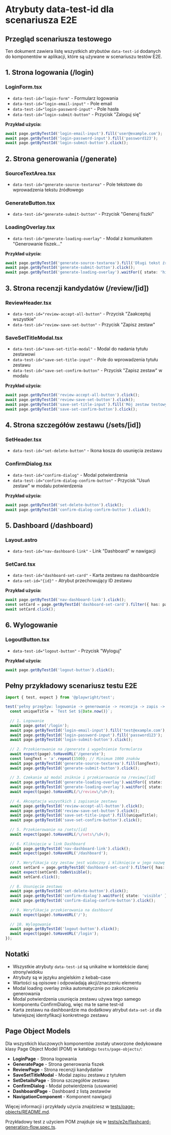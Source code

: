# Atrybuty data-test-id dla scenariusza E2E

## Przegląd scenariusza testowego

Ten dokument zawiera listę wszystkich atrybutów `data-test-id` dodanych do komponentów w aplikacji, które są używane w scenariuszu testów E2E.

## 1. Strona logowania (/login)

### LoginForm.tsx
- `data-test-id="login-form"` - Formularz logowania
- `data-test-id="login-email-input"` - Pole email
- `data-test-id="login-password-input"` - Pole hasła
- `data-test-id="login-submit-button"` - Przycisk "Zaloguj się"

**Przykład użycia:**
```typescript
await page.getByTestId('login-email-input').fill('user@example.com');
await page.getByTestId('login-password-input').fill('password123');
await page.getByTestId('login-submit-button').click();
```

## 2. Strona generowania (/generate)

### SourceTextArea.tsx
- `data-test-id="generate-source-textarea"` - Pole tekstowe do wprowadzenia tekstu źródłowego

### GenerateButton.tsx
- `data-test-id="generate-submit-button"` - Przycisk "Generuj fiszki"

### LoadingOverlay.tsx
- `data-test-id="generate-loading-overlay"` - Modal z komunikatem "Generowanie fiszek..."

**Przykład użycia:**
```typescript
await page.getByTestId('generate-source-textarea').fill('Długi tekst źródłowy...');
await page.getByTestId('generate-submit-button').click();
await page.getByTestId('generate-loading-overlay').waitFor({ state: 'hidden' });
```

## 3. Strona recenzji kandydatów (/review/[id])

### ReviewHeader.tsx
- `data-test-id="review-accept-all-button"` - Przycisk "Zaakceptuj wszystkie"
- `data-test-id="review-save-set-button"` - Przycisk "Zapisz zestaw"

### SaveSetTitleModal.tsx
- `data-test-id="save-set-title-modal"` - Modal do nadania tytułu zestawowi
- `data-test-id="save-set-title-input"` - Pole do wprowadzenia tytułu zestawu
- `data-test-id="save-set-confirm-button"` - Przycisk "Zapisz zestaw" w modalu

**Przykład użycia:**
```typescript
await page.getByTestId('review-accept-all-button').click();
await page.getByTestId('review-save-set-button').click();
await page.getByTestId('save-set-title-input').fill('Mój zestaw testowy');
await page.getByTestId('save-set-confirm-button').click();
```

## 4. Strona szczegółów zestawu (/sets/[id])

### SetHeader.tsx
- `data-test-id="set-delete-button"` - Ikona kosza do usunięcia zestawu

### ConfirmDialog.tsx
- `data-test-id="confirm-dialog"` - Modal potwierdzenia
- `data-test-id="confirm-dialog-confirm-button"` - Przycisk "Usuń zestaw" w modalu potwierdzenia

**Przykład użycia:**
```typescript
await page.getByTestId('set-delete-button').click();
await page.getByTestId('confirm-dialog-confirm-button').click();
```

## 5. Dashboard (/dashboard)

### Layout.astro
- `data-test-id="nav-dashboard-link"` - Link "Dashboard" w nawigacji

### SetCard.tsx
- `data-test-id="dashboard-set-card"` - Karta zestawu na dashboardzie
- `data-set-id="{id}"` - Atrybut przechowujący ID zestawu

**Przykład użycia:**
```typescript
await page.getByTestId('nav-dashboard-link').click();
const setCard = page.getByTestId('dashboard-set-card').filter({ has: page.getByText('Mój zestaw testowy') });
await setCard.click();
```

## 6. Wylogowanie

### LogoutButton.tsx
- `data-test-id="logout-button"` - Przycisk "Wyloguj"

**Przykład użycia:**
```typescript
await page.getByTestId('logout-button').click();
```

## Pełny przykładowy scenariusz testu E2E

```typescript
import { test, expect } from '@playwright/test';

test('pełny przepływ: logowanie -> generowanie -> recenzja -> zapis -> dashboard -> usunięcie -> wylogowanie', async ({ page }) => {
  const uniqueTitle = `Test Set ${Date.now()}`;
  
  // 1. Logowanie
  await page.goto('/login');
  await page.getByTestId('login-email-input').fill('test@example.com');
  await page.getByTestId('login-password-input').fill('password123');
  await page.getByTestId('login-submit-button').click();
  
  // 2. Przekierowanie na /generate i wypełnienie formularza
  await expect(page).toHaveURL('/generate');
  const longText = 'a'.repeat(1500); // Minimum 1000 znaków
  await page.getByTestId('generate-source-textarea').fill(longText);
  await page.getByTestId('generate-submit-button').click();
  
  // 3. Czekanie aż modal zniknie i przekierowanie na /review/[id]
  await page.getByTestId('generate-loading-overlay').waitFor({ state: 'visible' });
  await page.getByTestId('generate-loading-overlay').waitFor({ state: 'hidden', timeout: 70000 });
  await expect(page).toHaveURL(/\/review\/\d+/);
  
  // 4. Akceptacja wszystkich i zapisanie zestawu
  await page.getByTestId('review-accept-all-button').click();
  await page.getByTestId('review-save-set-button').click();
  await page.getByTestId('save-set-title-input').fill(uniqueTitle);
  await page.getByTestId('save-set-confirm-button').click();
  
  // 5. Przekierowanie na /sets/[id]
  await expect(page).toHaveURL(/\/sets\/\d+/);
  
  // 6. Kliknięcie w link Dashboard
  await page.getByTestId('nav-dashboard-link').click();
  await expect(page).toHaveURL('/dashboard');
  
  // 7. Weryfikacja czy zestaw jest widoczny i kliknięcie w jego nazwę
  const setCard = page.getByTestId('dashboard-set-card').filter({ has: page.getByText(uniqueTitle) });
  await expect(setCard).toBeVisible();
  await setCard.click();
  
  // 8. Usunięcie zestawu
  await page.getByTestId('set-delete-button').click();
  await page.getByTestId('confirm-dialog').waitFor({ state: 'visible' });
  await page.getByTestId('confirm-dialog-confirm-button').click();
  
  // 9. Weryfikacja przekierowania na dashboard
  await expect(page).toHaveURL('/');
  
  // 10. Wylogowanie
  await page.getByTestId('logout-button').click();
  await expect(page).toHaveURL('/login');
});
```

## Notatki

- Wszystkie atrybuty `data-test-id` są unikalne w kontekście danej strony/widoku
- Atrybuty są w języku angielskim z kebab-case
- Wartości są opisowe i odpowiadają akcji/znaczeniu elementu
- Modal loading overlay znika automatycznie po zakończeniu generowania
- Modal potwierdzenia usunięcia zestawu używa tego samego komponentu ConfirmDialog, więc ma te same test-id
- Karta zestawu na dashboardzie ma dodatkowy atrybut `data-set-id` dla łatwiejszej identyfikacji konkretnego zestawu

## Page Object Models

Dla wszystkich kluczowych komponentów zostały utworzone dedykowane klasy Page Object Model (POM) w katalogu `tests/page-objects/`:

- **LoginPage** - Strona logowania
- **GeneratePage** - Strona generowania fiszek
- **ReviewPage** - Strona recenzji kandydatów
- **SaveSetTitleModal** - Modal zapisu zestawu z tytułem
- **SetDetailsPage** - Strona szczegółów zestawu
- **ConfirmDialog** - Modal potwierdzenia (usuwanie)
- **DashboardPage** - Dashboard z listą zestawów
- **NavigationComponent** - Komponent nawigacji

Więcej informacji i przykłady użycia znajdziesz w [tests/page-objects/README.md](tests/page-objects/README.md).

Przykładowy test z użyciem POM znajduje się w [tests/e2e/flashcard-generation-flow.spec.ts](tests/e2e/flashcard-generation-flow.spec.ts).
